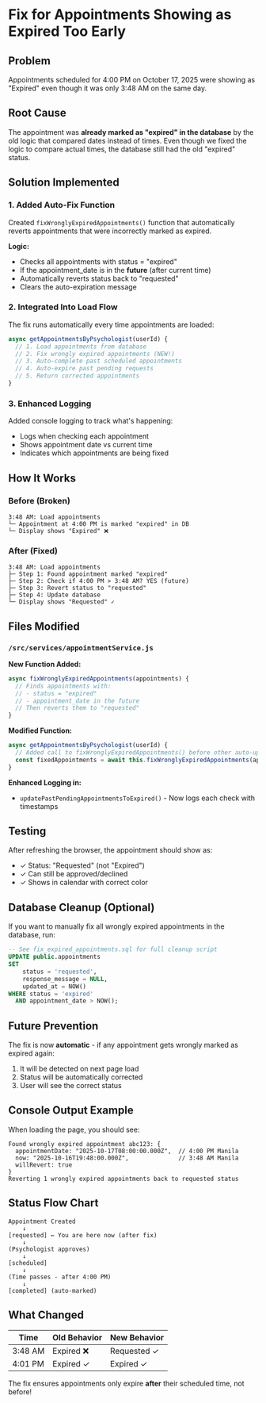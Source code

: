 # Fix for Appointments Showing as Expired Too Early

## Problem
Appointments scheduled for 4:00 PM on October 17, 2025 were showing as "Expired" even though it was only 3:48 AM on the same day.

## Root Cause
The appointment was **already marked as "expired" in the database** by the old logic that compared dates instead of times. Even though we fixed the logic to compare actual times, the database still had the old "expired" status.

## Solution Implemented

### 1. Added Auto-Fix Function
Created `fixWronglyExpiredAppointments()` function that automatically reverts appointments that were incorrectly marked as expired.

**Logic:**
- Checks all appointments with status = "expired"
- If the appointment_date is in the **future** (after current time)
- Automatically reverts status back to "requested"
- Clears the auto-expiration message

### 2. Integrated Into Load Flow
The fix runs automatically every time appointments are loaded:

```javascript
async getAppointmentsByPsychologist(userId) {
  // 1. Load appointments from database
  // 2. Fix wrongly expired appointments (NEW!)
  // 3. Auto-complete past scheduled appointments
  // 4. Auto-expire past pending requests
  // 5. Return corrected appointments
}
```

### 3. Enhanced Logging
Added console logging to track what's happening:
- Logs when checking each appointment
- Shows appointment date vs current time
- Indicates which appointments are being fixed

## How It Works

### Before (Broken)
```
3:48 AM: Load appointments
└─ Appointment at 4:00 PM is marked "expired" in DB
└─ Display shows "Expired" ❌
```

### After (Fixed)
```
3:48 AM: Load appointments
├─ Step 1: Found appointment marked "expired"
├─ Step 2: Check if 4:00 PM > 3:48 AM? YES (future)
├─ Step 3: Revert status to "requested"
├─ Step 4: Update database
└─ Display shows "Requested" ✓
```

## Files Modified

### `/src/services/appointmentService.js`

**New Function Added:**
```javascript
async fixWronglyExpiredAppointments(appointments) {
  // Finds appointments with:
  // - status = "expired"
  // - appointment_date in the future
  // Then reverts them to "requested"
}
```

**Modified Function:**
```javascript
async getAppointmentsByPsychologist(userId) {
  // Added call to fixWronglyExpiredAppointments() before other auto-updates
  const fixedAppointments = await this.fixWronglyExpiredAppointments(appointments);
}
```

**Enhanced Logging in:**
- `updatePastPendingAppointmentsToExpired()` - Now logs each check with timestamps

## Testing

After refreshing the browser, the appointment should show as:
- ✓ Status: "Requested" (not "Expired")
- ✓ Can still be approved/declined
- ✓ Shows in calendar with correct color

## Database Cleanup (Optional)

If you want to manually fix all wrongly expired appointments in the database, run:

```sql
-- See fix_expired_appointments.sql for full cleanup script
UPDATE public.appointments
SET 
    status = 'requested',
    response_message = NULL,
    updated_at = NOW()
WHERE status = 'expired'
  AND appointment_date > NOW();
```

## Future Prevention

The fix is now **automatic** - if any appointment gets wrongly marked as expired again:
1. It will be detected on next page load
2. Status will be automatically corrected
3. User will see the correct status

## Console Output Example

When loading the page, you should see:
```
Found wrongly expired appointment abc123: {
  appointmentDate: "2025-10-17T08:00:00.000Z",  // 4:00 PM Manila
  now: "2025-10-16T19:48:00.000Z",              // 3:48 AM Manila
  willRevert: true
}
Reverting 1 wrongly expired appointments back to requested status
```

## Status Flow Chart

```
Appointment Created
    ↓
[requested] ← You are here now (after fix)
    ↓
(Psychologist approves)
    ↓
[scheduled]
    ↓
(Time passes - after 4:00 PM)
    ↓
[completed] (auto-marked)
```

## What Changed

| Time | Old Behavior | New Behavior |
|------|-------------|--------------|
| 3:48 AM | Expired ❌ | Requested ✓ |
| 4:01 PM | Expired ✓ | Expired ✓ |

The fix ensures appointments only expire **after** their scheduled time, not before!
